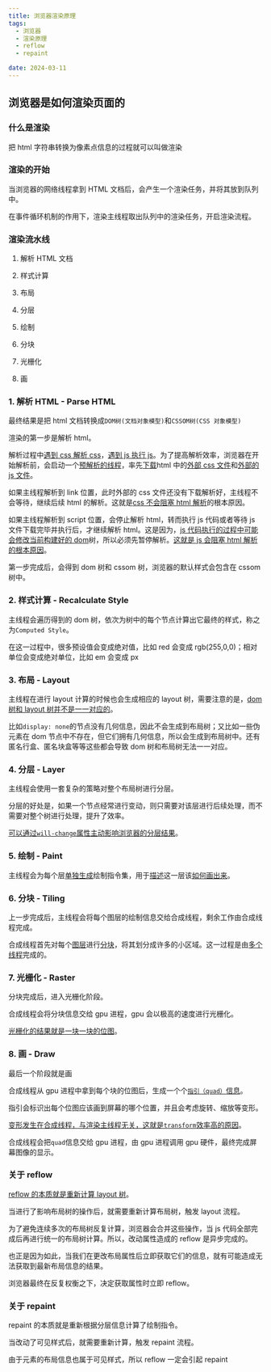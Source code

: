 ```yaml
---
title: 浏览器渲染原理
tags:
  - 浏览器
  - 渲染原理
  - reflow
  - repaint

date: 2024-03-11
---
```


## 浏览器是如何渲染页面的

### 什么是渲染

把 html 字符串转换为像素点信息的过程就可以叫做渲染

### 渲染的开始

当浏览器的网络线程拿到 HTML 文档后，会产生一个渲染任务，并将其放到队列中。

在事件循环机制的作用下，渲染主线程取出队列中的渲染任务，开启渲染流程。

### 渲染流水线

1. 解析 HTML 文档

2. 样式计算

3. 布局

4. 分层

5. 绘制

6. 分块

7. 光栅化

8. 画

### 1. 解析 HTML - Parse HTML

最终结果是把 html 文档转换成`DOM树(文档对象模型)`和`CSSOM树(CSS 对象模型)`

渲染的第一步是解析 html。

解析过程中<u>遇到 css 解析 css</u>，<u>遇到 js 执行 js</u>。为了提高解析效率，浏览器在开始解析前，会启动一个<u>预解析的线程</u>，率先<u>下载</u>html 中的<u>外部 css 文件</u>和<u>外部的 js 文件</u>。

如果主线程解析到 link 位置，此时外部的 css 文件还没有下载解析好，主线程不会等待，继续后续 html 的解析。这就是<u>css 不会阻塞 html 解析</u>的根本原因。

如果主线程解析到 script 位置，会停止解析 html，转而执行 js 代码或者等待 js 文件下载完毕并执行后，才继续解析 html。这是因为，<u>js 代码执行的过程中可能会修改当前构建好的 dom</u>树，所以必须先暂停解析。<u>这就是 js 会阻塞 html 解析的根本原因</u>。

第一步完成后，会得到 dom 树和 cssom 树，浏览器的默认样式会包含在 cssom 树中。

### 2. 样式计算 - Recalculate Style

主线程会遍历得到的 dom 树，依次为树中的每个节点计算出它最终的样式，称之为`Computed Style`。

在这一过程中，很多预设值会变成绝对值，比如 red 会变成 rgb(255,0,0)；相对单位会变成绝对单位，比如 em 会变成 px

### 3. 布局 - Layout

主线程在进行 layout 计算的时候也会生成相应的 layout 树，需要注意的是，<u>dom 树和 layout 树并不是一一对应的</u>。

比如`display: none`的节点没有几何信息，因此不会生成到布局树；又比如一些伪元素在 dom 节点中不存在，但它们拥有几何信息，所以会生成到布局树中。还有匿名行盒、匿名块盒等等这些都会导致 dom 树和布局树无法一一对应。

### 4. 分层 - Layer

主线程会使用一套复杂的策略对整个布局树进行分层。

分层的好处是，如果一个节点经常进行变动，则只需要对该层进行后续处理，而不需要对整个树进行处理，提升了效率。

<u>可以通过`will-change`属性主动影响浏览器的分层结果</u>。

### 5. 绘制 - Paint

主线程会为每个层<u>单独生成</u>绘制指令集，用于<u>描述</u>这一层该<u>如何画出来</u>。

### 6. 分块 - Tiling

上一步完成后，主线程会将每个图层的绘制信息交给合成线程，剩余工作由合成线程完成。

合成线程首先对每个<u>图层</u>进行<u>分块</u>，将其划分成许多的小区域。这一过程是由<u>多个线程</u>完成的。

### 7. 光栅化 - Raster

分块完成后，进入光栅化阶段。

合成线程会将分块信息交给 gpu 进程，gpu 会以极高的速度进行光栅化。

<u>光栅化的结果就是一块一块的位图</u>。

### 8. 画 - Draw

最后一个阶段就是画

合成线程从 gpu 进程中拿到每个块的位图后，生成一个个<u>`指引（quad）`信息</u>。

指引会标识出每个位图应该画到屏幕的哪个位置，并且会考虑旋转、缩放等变形。

<u>变形发生在合成线程，与渲染主线程无关，这就是`transform`效率高的原因</u>。

合成线程会把`quad`信息交给 gpu 进程，由 gpu 进程调用 gpu 硬件，最终完成屏幕图像的显示。

### 关于 reflow

<u>reflow 的本质就是重新计算 layout 树</u>。

当进行了影响布局树的操作后，就需要重新计算布局树，触发 layout 流程。

为了避免连续多次的布局树反复计算，浏览器会合并这些操作，当 js 代码全部完成后再进行统一的布局树计算。所以，改动属性造成的 reflow 是异步完成的。

也正是因为如此，当我们在更改布局属性后立即获取它们的信息，就有可能造成无法获取到最新布局信息的结果。

浏览器最终在反复权衡之下，决定获取属性时立即 reflow。

### 关于 repaint

repaint 的本质就是重新根据分层信息计算了绘制指令。

当改动了可见样式后，就需要重新计算，触发 repaint 流程。

由于元素的布局信息也属于可见样式，所以 reflow 一定会引起 repaint

